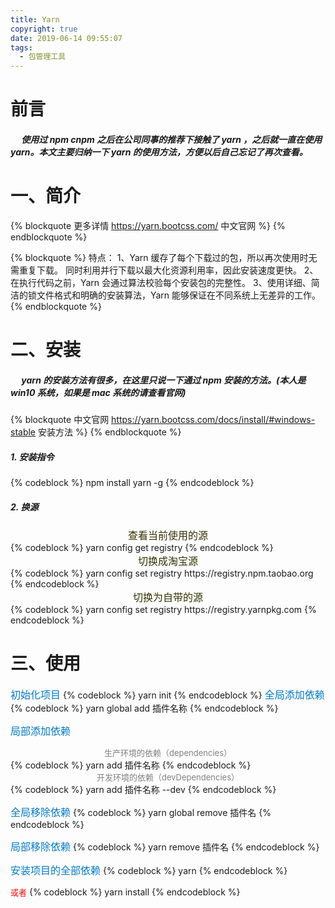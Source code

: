 ```yaml
---
title: Yarn
copyright: true
date: 2019-06-14 09:55:07
tags:
  - 包管理工具
---
```


# 前言

##### &emsp; 使用过 npm cnpm 之后在公司同事的推荐下接触了 yarn ，之后就一直在使用 yarn。本文主要归纳一下 yarn 的使用方法，方便以后自己忘记了再次查看。

# 一、简介

{% blockquote 更多详情 https://yarn.bootcss.com/ 中文官网 %}
{% endblockquote %}

{% blockquote %}
特点：
1、Yarn 缓存了每个下载过的包，所以再次使用时无需重复下载。 同时利用并行下载以最大化资源利用率，因此安装速度更快。
2、在执行代码之前，Yarn 会通过算法校验每个安装包的完整性。
3、使用详细、简洁的锁文件格式和明确的安装算法，Yarn 能够保证在不同系统上无差异的工作。
{% endblockquote %}

# 二、安装

##### &emsp; yarn 的安装方法有很多，在这里只说一下通过 npm 安装的方法。(本人是 win10 系统，如果是 mac 系统的请查看官网)

{% blockquote 中文官网 https://yarn.bootcss.com/docs/install/#windows-stable 安装方法 %}
{% endblockquote %}

##### 1. 安装指令

{% codeblock  %}
npm install yarn -g
{% endcodeblock %}

##### 2. 换源

<center><font color='#3333' size='3'>查看当前使用的源</font></center>
{% codeblock  %}
yarn config get registry
{% endcodeblock %}
<center><font color='#3333' size='3'>切换成淘宝源</font></center>
{% codeblock  %}
yarn config set registry https://registry.npm.taobao.org
{% endcodeblock %}
<center><font color='#3333' size='3'>切换为自带的源</font></center>
{% codeblock  %}
yarn config set registry https://registry.yarnpkg.com
{% endcodeblock %}

# 三、使用

<left><font color='#007ACC' size='3'>初始化项目</font></left>
{% codeblock  %}
yarn init
{% endcodeblock %}
<left><font color='#007ACC' size='3'>全局添加依赖</font></left>
{% codeblock  %}
yarn global add 插件名称
{% endcodeblock %}

<left><font color='#007ACC' size='3'>局部添加依赖</font></left>

<center><font color='gray' size='2'>生产环境的依赖（dependencies）</font></center>
{% codeblock  %}
yarn add 插件名称
{% endcodeblock %}
<center><font color='gray' size='2'>开发环境的依赖（devDependencies）</font></center>
{% codeblock  %}
yarn add 插件名称 --dev
{% endcodeblock %}

<left><font color='#007ACC' size='3'>全局移除依赖</font></left>
{% codeblock  %}
yarn global remove 插件名
{% endcodeblock %}

<left><font color='#007ACC' size='3'>局部移除依赖</font></left>
{% codeblock  %}
yarn remove 插件名
{% endcodeblock %}

<left><font color='#007ACC' size='3'>安装项目的全部依赖</font></left>
{% codeblock  %}
yarn
{% endcodeblock %}

<left><font color='red' size='2'>或者</font></left>
{% codeblock  %}
yarn install
{% endcodeblock %}
